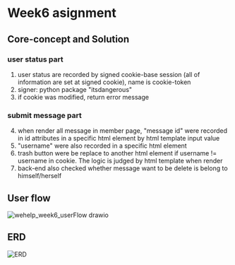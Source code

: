 # Week6 asignment 

## Core-concept and Solution
### user status part
1. user status are recorded by signed cookie-base session (all of information are set at signed cookie), name is cookie-token
2. signer: python package "itsdangerous"
3. if cookie was modified, return error message 
### submit message part
4. when render all message in member page, "message id" were recorded in id attributes in a specific html element by html template input value
5. "username" were also recorded in a specific html element
6. trash button were be replace to another html element if username != username in cookie. The logic is judged by html template when render
7. back-end also checked whether message want to be delete is belong to himself/herself

## User flow
![wehelp_week6_userFlow drawio](https://github.com/Lin-KengHung/WeHelp-Stage1/assets/80440675/2bfa49bf-44f5-4a84-ad53-475e840be6f6)
## ERD
![ERD](https://github.com/Lin-KengHung/WeHelp-Stage1/assets/80440675/e49627c4-4310-48fb-b746-5f090007d43d)
